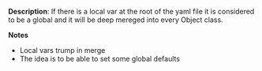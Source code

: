 __Description__: If there is a local var at the root of the yaml file it is considered to be a global and it will be deep mereged into every Object class.

__Notes__

+ Local vars trump in merge
+ The idea is to be able to set some global defaults